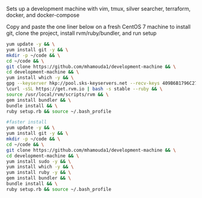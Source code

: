 Sets up a development machine with vim, tmux, silver searcher, terraform, docker, and docker-compose

Copy and paste the one liner below on a fresh CentOS 7 machine to install git, clone the project, install rvm/ruby/bundler, and run setup
```bash
yum update -y && \
yum install git -y && \
mkdir -p ~/code && \
cd ~/code && \
git clone https://github.com/mhamouda1/development-machine && \
cd development-machine && \
yum install which -y && \
gpg --keyserver hkp://pool.sks-keyservers.net --recv-keys 409B6B1796C275462A1703113804BB82D39DC0E3 7D2BAF1CF37B13E2069D6956105BD0E739499BDB && \
\curl -sSL https://get.rvm.io | bash -s stable --ruby && \
source /usr/local/rvm/scripts/rvm && \
gem install bundler && \
bundle install && \
ruby setup.rb && source ~/.bash_profile
```


```bash
#faster install
yum update -y && \
yum install git -y && \
mkdir -p ~/code && \
cd ~/code && \
git clone https://github.com/mhamouda1/development-machine && \
cd development-machine && \
yum install sudo -y && \
yum install which -y && \
yum install ruby -y && \
gem install bundler && \
bundle install && \
ruby setup.rb && source ~/.bash_profile
```
